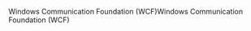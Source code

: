 <span data-ttu-id="2e806-101">Windows Communication Foundation (WCF)</span><span class="sxs-lookup"><span data-stu-id="2e806-101">Windows Communication Foundation (WCF)</span></span>
